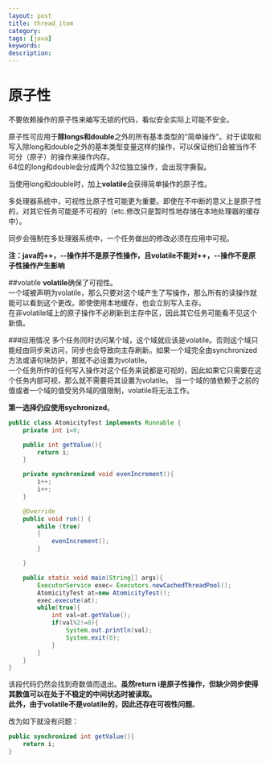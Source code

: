 ```yaml
---
layout: post
title: thread_itom
category: 
tags: [java]
keywords:
description:
---
```

# 原子性

不要依赖操作的原子性来编写无锁的代码，看似安全实际上可能不安全。

原子性可应用于**除longs和double**之外的所有基本类型的“简单操作”。对于读取和写入除long和double之外的基本类型变量这样的操作，可以保证他们会被当作不可分（原子）的操作来操作内存。<br>
64位的long和double会分成两个32位独立操作，会出现字撕裂。

当使用long和double时，加上**volatile**会获得简单操作的原子性。

多处理器系统中，可视性比原子性可能更为重要。即使在不中断的意义上是原子性的，对其它任务可能是不可视的（etc.修改只是暂时性地存储在本地处理器的缓存中）。

同步会强制在多处理器系统中，一个任务做出的修改必须在应用中可视。

**注：java的++，--操作并不是原子性操作，且volatile不能对++，--操作不是原子性操作产生影响**

##volatile
**volatile**确保了可视性。<br>
一个域被声明为volatile，那么只要对这个域产生了写操作，那么所有的读操作就能可以看到这个更改。即使使用本地缓存，也会立刻写入主存。<br>
在非volatile域上的原子操作不必刷新到主存中区，因此其它任务可能看不见这个新值。

###应用情况
多个任务同时访问某个域，这个域就应该是volatile。否则这个域只能经由同步来访问，同步也会导致向主存刷新。如果一个域完全由synchronized方法或语句块防护，那就不必设置为volatile。<br>
一个任务所作的任何写入操作对这个任务来说都是可视的，因此如果它只需要在这个任务内部可视，那么就不需要将其设置为volatile。
当一个域的值依赖于之前的值或者一个域的值受另外域的值限制，volatile将无法工作。

**第一选择仍应使用sychronized**。

```java
public class AtomicityTest implements Runnable {
    private int i=0;

    public int getValue(){
        return i;
    }

    private synchronized void evenIncrement(){
        i++;
        i++;
    }

    @Override
    public void run() {
        while (true)
        {
            evenIncrement();
        }

    }

    public static void main(String[] args){
        ExecutorService exec= Executors.newCachedThreadPool();
        AtomicityTest at=new AtomicityTest();
        exec.execute(at);
        while(true){
            int val=at.getValue();
            if(val%2!=0){
                System.out.println(val);
                System.exit(0);
            }
        }
    }
}
```
该段代码仍然会找到奇数值而退出。**虽然return i是原子性操作，但缺少同步使得其数值可以在处于不稳定的中间状态时被读取。<br>
此外，由于volatile不是volatile的，因此还存在可视性问题**。

改为如下就没有问题：
```java
public synchronized int getValue(){
    return i;
}
```









